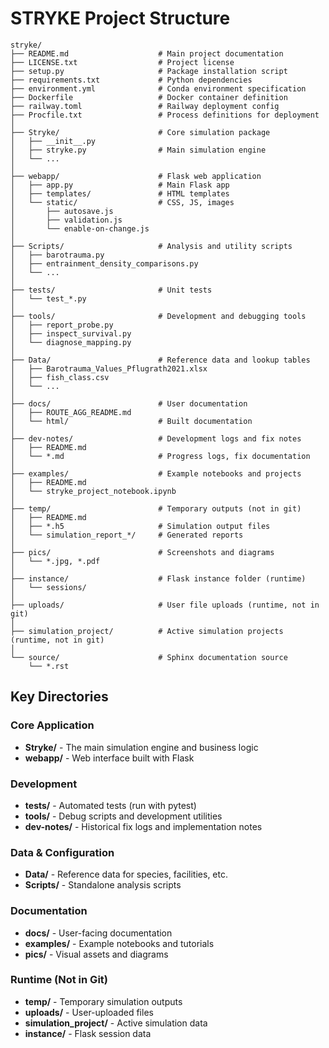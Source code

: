 # STRYKE Project Structure

```
stryke/
├── README.md                    # Main project documentation
├── LICENSE.txt                  # Project license
├── setup.py                     # Package installation script
├── requirements.txt             # Python dependencies
├── environment.yml              # Conda environment specification
├── Dockerfile                   # Docker container definition
├── railway.toml                 # Railway deployment config
├── Procfile.txt                 # Process definitions for deployment
│
├── Stryke/                      # Core simulation package
│   ├── __init__.py
│   ├── stryke.py                # Main simulation engine
│   └── ...
│
├── webapp/                      # Flask web application
│   ├── app.py                   # Main Flask app
│   ├── templates/               # HTML templates
│   └── static/                  # CSS, JS, images
│       ├── autosave.js
│       ├── validation.js
│       └── enable-on-change.js
│
├── Scripts/                     # Analysis and utility scripts
│   ├── barotrauma.py
│   ├── entrainment_density_comparisons.py
│   └── ...
│
├── tests/                       # Unit tests
│   └── test_*.py
│
├── tools/                       # Development and debugging tools
│   ├── report_probe.py
│   ├── inspect_survival.py
│   └── diagnose_mapping.py
│
├── Data/                        # Reference data and lookup tables
│   ├── Barotrauma_Values_Pflugrath2021.xlsx
│   ├── fish_class.csv
│   └── ...
│
├── docs/                        # User documentation
│   ├── ROUTE_AGG_README.md
│   └── html/                    # Built documentation
│
├── dev-notes/                   # Development logs and fix notes
│   ├── README.md
│   └── *.md                     # Progress logs, fix documentation
│
├── examples/                    # Example notebooks and projects
│   ├── README.md
│   └── stryke_project_notebook.ipynb
│
├── temp/                        # Temporary outputs (not in git)
│   ├── README.md
│   ├── *.h5                     # Simulation output files
│   └── simulation_report_*/     # Generated reports
│
├── pics/                        # Screenshots and diagrams
│   └── *.jpg, *.pdf
│
├── instance/                    # Flask instance folder (runtime)
│   └── sessions/
│
├── uploads/                     # User file uploads (runtime, not in git)
│
├── simulation_project/          # Active simulation projects (runtime, not in git)
│
└── source/                      # Sphinx documentation source
    └── *.rst
```

## Key Directories

### Core Application
- **Stryke/** - The main simulation engine and business logic
- **webapp/** - Web interface built with Flask

### Development
- **tests/** - Automated tests (run with pytest)
- **tools/** - Debug scripts and development utilities
- **dev-notes/** - Historical fix logs and implementation notes

### Data & Configuration
- **Data/** - Reference data for species, facilities, etc.
- **Scripts/** - Standalone analysis scripts

### Documentation
- **docs/** - User-facing documentation
- **examples/** - Example notebooks and tutorials
- **pics/** - Visual assets and diagrams

### Runtime (Not in Git)
- **temp/** - Temporary simulation outputs
- **uploads/** - User-uploaded files
- **simulation_project/** - Active simulation data
- **instance/** - Flask session data
